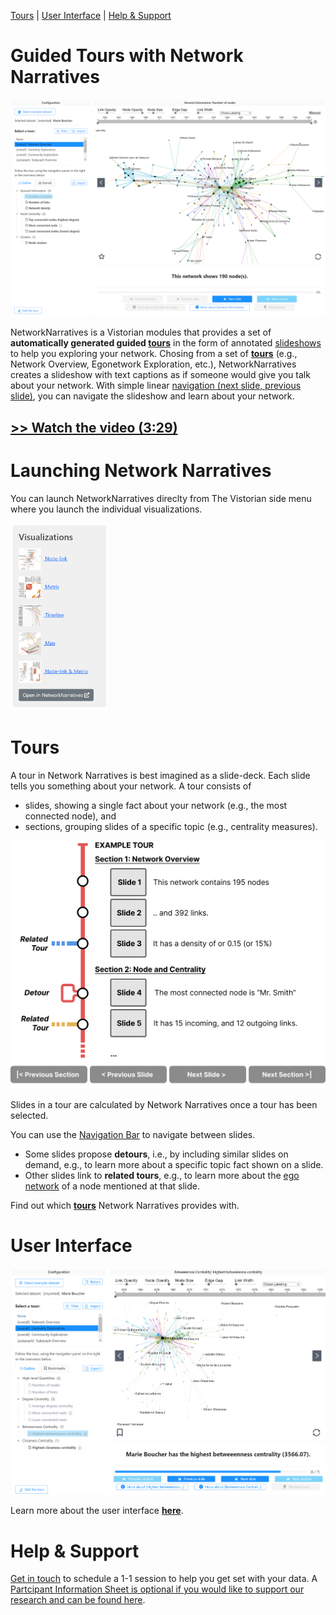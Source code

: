 [Tours](#tours) | [User Interface](#user-interface) | [Help & Support](#help--support)

# Guided Tours with Network Narratives

![](assets/nn.png)

NetworkNarratives is a Vistorian modules that provides a set of **automatically generated guided [tours](networknarratives/tours)** in the form of annotated [slideshows](#tours) to help you exploring your network. Chosing from a set of **[tours](networknarratives/tours)** (e.g., Network Overview, Egonetwork Exploration, etc.), NetworkNarratives creates a slideshow with text captions as if someone would give you talk about your network. With simple linear [navigation (next slide, previous slide)](networknarratives/userinterface.html#navigation-bar), you can navigate the slideshow and learn about your network.

## [>> Watch the video (3:29)](https://www.youtube.com/watch?v=qbbC131ZstM)


# Launching Network Narratives

You can launch NetworkNarratives direclty from The Vistorian side menu where you launch the individual visualizations. 

<img src="assets/vistorian-nn.png" height="300px">

# Tours

A tour in Network Narratives is best imagined as a slide-deck. Each slide tells you something about your network. A tour consists of
* slides, showing a single fact about your network (e.g., the most connected node), and 
* sections, grouping slides of a specific topic (e.g., centrality measures). 

![](networknarratives/tours.png)

Slides in a tour are calculated by Network Narratives once a tour has been selected. 

You can use the [Navigation Bar](networknarratives/userinterface.html#navigation-bar) to navigate between slides. 

* Some slides propose **detours**, i.e., by including similar slides on demand, e.g., to learn more about a specific topic fact shown on a slide. 
* Other slides link to **related tours**, e.g., to learn more about the [ego network](networknarratives/tours.html#ego-network-exploration) of a node mentioned at that slide.

Find out which **[tours](networknarratives/tours)** Network Narratives provides with.


# User Interface

![Screenshot of the user interface](networknarratives/ui-blank.png)

Learn more about the user interface **[here](networknarratives/userinterface)**.


# Help & Support 

[Get in touch](https://calendly.com/js-b/network-naratives-initial-interview?month=2022-03) to schedule a 1-1 session to help you get set with your data. A [Partcipant Information Sheet is optional if you would like to support our research and can be found here](https://docs.google.com/document/d/1t3eCX8xEGhfWX_dAsHZoTFMYa234VOZantDzy4R-RxE/edit?usp=sharing). 



